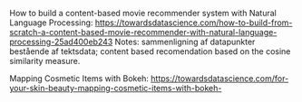 How to build a content-based movie recommender system with Natural Language Processing: https://towardsdatascience.com/how-to-build-from-scratch-a-content-based-movie-recommender-with-natural-language-processing-25ad400eb243
Notes:  sammenligning af datapunkter bestående af tektsdata; content based recomendation based on the cosine similarity measure.

Mapping Cosmetic Items with Bokeh: https://towardsdatascience.com/for-your-skin-beauty-mapping-cosmetic-items-with-bokeh-

